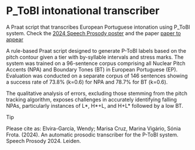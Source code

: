 # P_ToBI intonational transcriber
A Praat script that transcribes European Portuguese intonation using P_ToBI system. Check the [2024 Speech Prosody poster](2024_poster_P_ToBI_SP.pdf) and the paper [paper to appear](#)


A rule-based Praat script designed to generate P-ToBI labels based on the pitch contour given a tier with by-syllable intervals and stress marks. 
The system was trained on a 96-sentence corpus comprising all Nuclear Pitch Accents (NPA) and Boundary Tones (BT) in European Portuguese (EP). Evaluation was conducted on a separate corpus of 146 sentences showing a success rate of 73.8% (k=0.6) for NPA and 78.7% for BT (k=0.6). 

The qualitative analysis of errors, excluding those stemming from the pitch tracking algorithm, exposes challenges in accurately identifying falling NPAs, particularly instances of L*, H*+L, and H+L* followed by a low BT.

>[!TIP]
>Please cite as: Elvira-García, Wendy; Marisa Cruz, Marina Vigário, Sónia Frota. (2024). An automatic prosodic transcriber for the P-ToBI system. Speech Prosody 2024. Leiden.
